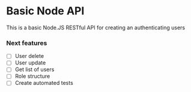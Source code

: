 # Basic Node API

This is a basic Node.JS RESTful API for creating an authenticating users

### Next features
- [ ] User delete
- [ ] User update
- [ ] Get list of users
- [ ] Role structure
- [ ] Create automated tests
